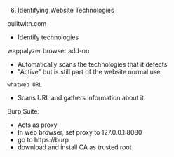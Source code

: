 6. Identifying Website Technologies

builtwith.com
- Identify technologies

wappalyzer browser add-on
- Automatically scans the technologies that it detects
- "Active" but is still part of the website normal use

`whatweb URL`
- Scans URL and gathers information about it.

Burp Suite:
- Acts as proxy
- In web browser, set proxy to 127.0.0.1:8080
- go to https://burp
- download and install CA as trusted root